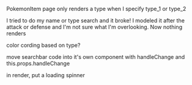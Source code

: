 PokemonItem page only renders a type when I specify type_1 or type_2

I tried to do my name or type search and it broke!  I modeled it after the attack or defense and I'm not sure what I'm overlooking. Now nothing renders

color cording based on type?

move searchbar code into it's own component with handleChange and this.props.handleChange

in render, put  a loading spinner

